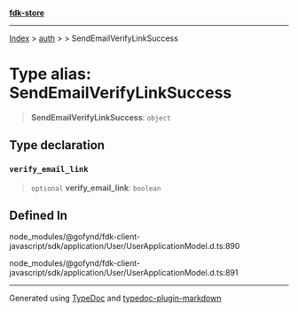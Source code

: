 [**fdk-store**](../../../README.md)
***

[Index](../../../API.md) > [auth](../../README.md) > [<internal>](../README.md) > SendEmailVerifyLinkSuccess

# Type alias: SendEmailVerifyLinkSuccess

> **SendEmailVerifyLinkSuccess**: `object`

## Type declaration

### `verify_email_link`

> `optional` **verify\_email\_link**: `boolean`

## Defined In

node\_modules/@gofynd/fdk-client-javascript/sdk/application/User/UserApplicationModel.d.ts:890

node\_modules/@gofynd/fdk-client-javascript/sdk/application/User/UserApplicationModel.d.ts:891

***
Generated using [TypeDoc](https://typedoc.org/) and [typedoc-plugin-markdown](https://www.npmjs.com/package/typedoc-plugin-markdown)

